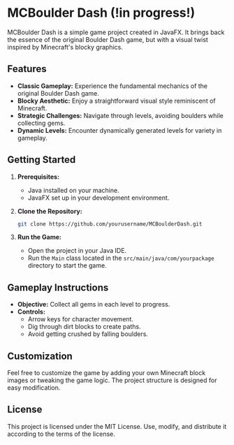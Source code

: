 # MCBoulder Dash (!in progress!)

MCBoulder Dash is a simple game project created in JavaFX. It brings back the essence of the original Boulder Dash game, 
but with a visual twist inspired by Minecraft's blocky graphics.

## Features

- **Classic Gameplay:** Experience the fundamental mechanics of the original Boulder Dash game.
- **Blocky Aesthetic:** Enjoy a straightforward visual style reminiscent of Minecraft.
- **Strategic Challenges:** Navigate through levels, avoiding boulders while collecting gems.
- **Dynamic Levels:** Encounter dynamically generated levels for variety in gameplay.

## Getting Started

1. **Prerequisites:**
    - Java installed on your machine.
    - JavaFX set up in your development environment.

2. **Clone the Repository:**
   ```bash
   git clone https://github.com/yourusername/MCBoulderDash.git

3. **Run the Game:**
   - Open the project in your Java IDE. 
   - Run the `Main` class located in the `src/main/java/com/yourpackage` directory to start the game.

## Gameplay Instructions

- **Objective:** Collect all gems in each level to progress.
- **Controls:**
    - Arrow keys for character movement.
    - Dig through dirt blocks to create paths.
    - Avoid getting crushed by falling boulders.

## Customization

Feel free to customize the game by adding your own Minecraft block images or tweaking the game logic. 
The project structure is designed for easy modification.

## License

This project is licensed under the MIT License. Use, modify, and distribute it according to the terms of the license.
